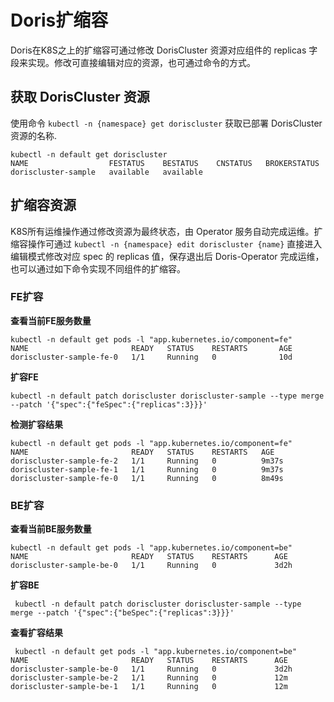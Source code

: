# Doris扩缩容
Doris在K8S之上的扩缩容可通过修改 DorisCluster 资源对应组件的 replicas 字段来实现。修改可直接编辑对应的资源，也可通过命令的方式。

## 获取 DorisCluster 资源
使用命令 `kubectl -n {namespace} get doriscluster` 获取已部署 DorisCluster 资源的名称.
```shell
kubectl -n default get doriscluster
NAME                  FESTATUS    BESTATUS    CNSTATUS   BROKERSTATUS
doriscluster-sample   available   available
```
## 扩缩容资源
K8S所有运维操作通过修改资源为最终状态，由 Operator 服务自动完成运维。扩缩容操作可通过 `kubectl -n {namespace} edit doriscluster {name}` 直接进入编辑模式修改对应 spec 的 replicas 值，保存退出后 Doris-Operator 完成运维，
也可以通过如下命令实现不同组件的扩缩容。
### FE扩容
**查看当前FE服务数量**  
```shell
kubectl -n default get pods -l "app.kubernetes.io/component=fe"
NAME                       READY   STATUS    RESTARTS       AGE
doriscluster-sample-fe-0   1/1     Running   0              10d
```
**扩容FE**  
```shell
kubectl -n default patch doriscluster doriscluster-sample --type merge --patch '{"spec":{"feSpec":{"replicas":3}}}'
```
**检测扩容结果**  
```shell
kubectl -n default get pods -l "app.kubernetes.io/component=fe"
NAME                       READY   STATUS    RESTARTS   AGE
doriscluster-sample-fe-2   1/1     Running   0          9m37s
doriscluster-sample-fe-1   1/1     Running   0          9m37s
doriscluster-sample-fe-0   1/1     Running   0          8m49s
```
### BE扩容
**查看当前BE服务数量**
```shell
kubectl -n default get pods -l "app.kubernetes.io/component=be"
NAME                       READY   STATUS    RESTARTS      AGE
doriscluster-sample-be-0   1/1     Running   0             3d2h
```
**扩容BE**
```shell
 kubectl -n default patch doriscluster doriscluster-sample --type merge --patch '{"spec":{"beSpec":{"replicas":3}}}'
```
**查看扩容结果**
```shell
 kubectl -n default get pods -l "app.kubernetes.io/component=be"
NAME                       READY   STATUS    RESTARTS      AGE
doriscluster-sample-be-0   1/1     Running   0             3d2h
doriscluster-sample-be-2   1/1     Running   0             12m
doriscluster-sample-be-1   1/1     Running   0             12m
```
